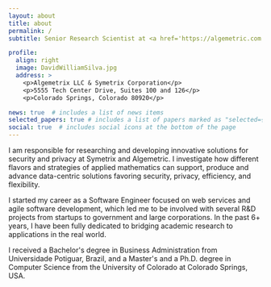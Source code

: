```yaml
---
layout: about
title: about
permalink: /
subtitle: Senior Research Scientist at <a href='https://algemetric.com'>Algemetric</a>.

profile:
  align: right
  image: DavidWilliamSilva.jpg
  address: >
    <p>Algemetrix LLC & Symetrix Corporation</p>
    <p>5555 Tech Center Drive, Suites 100 and 126</p>
    <p>Colorado Springs, Colorado 80920</p>

news: true  # includes a list of news items
selected_papers: true # includes a list of papers marked as "selected={true}"
social: true  # includes social icons at the bottom of the page
---
```


I am responsible for researching and developing innovative solutions for security and privacy at Symetrix and Algemetric. I investigate how different flavors and strategies of applied mathematics can support, produce and advance data-centric solutions favoring security, privacy, efficiency, and flexibility.

I started my career as a Software Engineer focused on web services and agile software development, which led me to be involved with several R&D projects from startups to government and large corporations. In the past 6+ years, I have been fully dedicated to bridging academic research to applications in the real world.

I received a Bachelor's degree in Business Administration from Universidade Potiguar, Brazil, and a Master's and a Ph.D. degree in Computer Science from the University of Colorado at Colorado Springs, USA.
